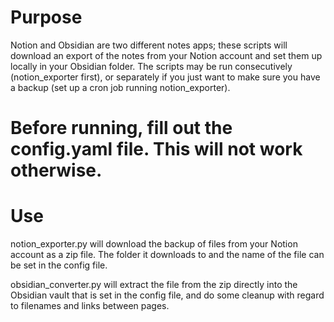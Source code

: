 # Purpose

Notion and Obsidian are two different notes apps; these scripts will download an export of the notes from your Notion account and set them up locally in your Obsidian folder. The scripts may be run consecutively (notion_exporter first), or separately if you just want to make sure you have a backup (set up a cron job running notion_exporter).

# Before running, fill out the config.yaml file. This will not work otherwise.

# Use

notion_exporter.py will download the backup of files from your Notion account as a zip file. The folder it downloads to and the name of the file can be set in the config file.

obsidian_converter.py will extract the file from the zip directly into the Obsidian vault that is set in the config file, and do some cleanup with regard to filenames and links between pages.
